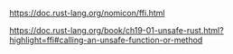 
https://doc.rust-lang.org/nomicon/ffi.html

https://doc.rust-lang.org/book/ch19-01-unsafe-rust.html?highlight=ffi#calling-an-unsafe-function-or-method

